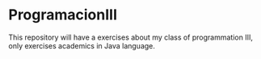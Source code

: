 # ProgramacionIII
This repository will have a exercises about my class of programmation III, only exercises academics in Java language.

